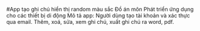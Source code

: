 #App tạo ghi chú hiển thị random màu sắc
Đồ án môn Phát triển ứng dụng cho các thiết bị di động
Mô tả app: Người dùng tạo tài khoản và xác thực qua email. Thêm, xoá, sửa, xem ghi chú, xuất ghi chú ra word, pdf.
